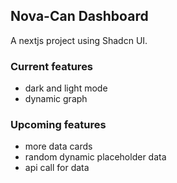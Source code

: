 ## Nova-Can Dashboard

A nextjs project using Shadcn UI.

### Current features

- dark and light mode
- dynamic graph

### Upcoming features

- more data cards
- random dynamic placeholder data
- api call for data